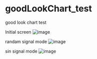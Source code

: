 # goodLookChart_test
good look chart test

Initial screen
![image](https://github.com/hsiaomartin/goodLookChart_test/assets/60963526/40725ebf-d73b-4bb0-b8c1-651ec6fecc44)


randam signal mode
![image](https://github.com/hsiaomartin/goodLookChart_test/assets/60963526/d689a185-16a9-42b7-ab9c-5036b4914084)

sin signal mode
![image](https://github.com/hsiaomartin/goodLookChart_test/assets/60963526/898d7867-37fc-4e08-adf4-b61b24f61415)

